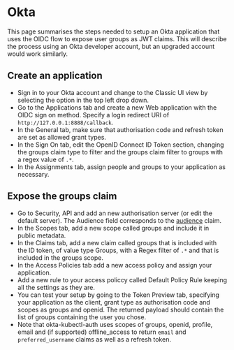 # Okta

This page summarises the steps needed to setup an Okta application that uses the OIDC flow to expose user groups as JWT claims. This will describe the process using an Okta developer account, but an upgraded account would work similarly.

## Create an application

- Sign in to your Okta account and change to the Classic UI view by selecting the option in the top left drop down.
- Go to the Applications tab and create a new Web application with the OIDC sign on method. Specify a login redirect URI of `http://127.0.0.1:8888/callback`. 
- In the General tab, make sure that authorisation code and refresh token are set as allowed grant types.
- In the Sign On tab, edit the OpenID Connect ID Token section, changing the groups claim type to filter and the groups claim filter to groups with a regex value of `.*`.
- In the Assignments tab, assign people and groups to your application as necessary.

## Expose the groups claim

- Go to Security, API and add an new authorisation server (or edit the default server). The Audience field corresponds to the [audience](https://tools.ietf.org/html/rfc7519#section-4.1.3) claim.
- In the Scopes tab, add a new scope called groups and include it in public metadata.
- In the Claims tab, add a new claim called groups that is included with the ID token, of value type Groups, with a Regex filter of `.*` and that is included in the groups scope.
- In the Access Policies tab add a new access policy and assign your application. 
- Add a new rule to your access policcy called Default Policy Rule keeping all the settings as they are.
- You can test your setup by going to the Token Preview tab, specifying your application as the client, grant type as authorisation code and scopes as groups and openid. The returned payload should contain the list of groups containing the user you chose.
- Note that okta-kubectl-auth uses scopes of groups, openid, profile, email and (if supported) offline_access to return `email` and `preferred_username` claims as well as a refresh token.